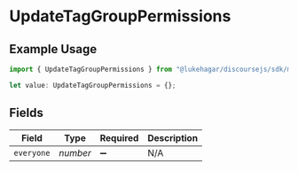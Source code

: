 # UpdateTagGroupPermissions

## Example Usage

```typescript
import { UpdateTagGroupPermissions } from "@lukehagar/discoursejs/sdk/models/operations";

let value: UpdateTagGroupPermissions = {};
```

## Fields

| Field              | Type               | Required           | Description        |
| ------------------ | ------------------ | ------------------ | ------------------ |
| `everyone`         | *number*           | :heavy_minus_sign: | N/A                |